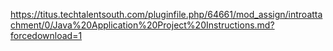 https://titus.techtalentsouth.com/pluginfile.php/64661/mod_assign/introattachment/0/Java%20Application%20Project%20Instructions.md?forcedownload=1
